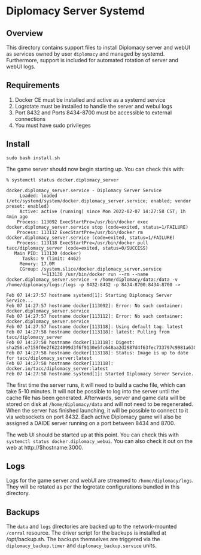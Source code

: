# Diplomacy Server Systemd

## Overview

This directory contains support files to install Diplomacy server and 
webUI as services owned by user `diplomacy` and managed by systemd. 
Furthermore, support is included for automated rotation of server and 
webUI logs.

## Requirements

1. Docker CE must be installed and active as a systemd service
2. Logrotate must be installed to handle the server and webui logs
3. Port 8432 and Ports 8434-8700 must be accessible to external connections
4. You must have sudo privileges

## Install

```shell
sudo bash install.sh
```

The game server should now begin starting up. You can check this with:

```shell
% systemctl status docker.diplomacy_server

docker.diplomacy_server.service - Diplomacy Server Service
     Loaded: loaded (/etc/systemd/system/docker.diplomacy_server.service; enabled; vendor preset: enabled)
     Active: active (running) since Mon 2022-02-07 14:27:58 CST; 1h 4min ago
    Process: 113092 ExecStartPre=/usr/bin/docker exec docker.diplomacy_server.service stop (code=exited, status=1/FAILURE)
    Process: 113112 ExecStartPre=/usr/bin/docker rm docker.diplomacy_server.service (code=exited, status=1/FAILURE)
    Process: 113118 ExecStartPre=/usr/bin/docker pull tacc/diplomacy_server (code=exited, status=0/SUCCESS)
   Main PID: 113130 (docker)
      Tasks: 9 (limit: 4462)
     Memory: 17.0M
     CGroup: /system.slice/docker.diplomacy_server.service
             └─113130 /usr/bin/docker run --rm --name docker.diplomacy_server.service -v /home/diplomacy/data:/data -v /home/diplomacy/logs:/logs -p 8432:8432 -p 8434-8700:8434-8700 ->

Feb 07 14:27:57 hostname systemd[1]: Starting Diplomacy Server Service...
Feb 07 14:27:57 hostname docker[113092]: Error: No such container: docker.diplomacy_server.service
Feb 07 14:27:57 hostname docker[113112]: Error: No such container: docker.diplomacy_server.service
Feb 07 14:27:57 hostname docker[113118]: Using default tag: latest
Feb 07 14:27:58 hostname docker[113118]: latest: Pulling from tacc/diplomacy_server
Feb 07 14:27:58 hostname docker[113118]: Digest: sha256:e7159f0e2f6224099d3f6f9130e5fc648aa2d2987d4f63fec733797c9981a630
Feb 07 14:27:58 hostname docker[113118]: Status: Image is up to date for tacc/diplomacy_server:latest
Feb 07 14:27:58 hostname docker[113118]: docker.io/tacc/diplomacy_server:latest
Feb 07 14:27:58 hostname systemd[1]: Started Diplomacy Server Service.
```

The first time the server runs, it will need to build a cache file, which can take 5-10 minutes. It will not be possible to log into the server until the cache file has been generated. Afterwards, server and game data will be stored on disk at `/home/diplomacy/data` and will not need to be regenerated. When the server has finished launching, it will be possible to connect to it via websockets on port 8432. Each active Diplomacy game will also be assigned a DAIDE server running on a port between 8434 and 8700. 

The web UI should be started up at this point. You can check this with `systemctl status docker.diplomacy_webui`. You can also check it out on the web at http://$hostname:3000. 

## Logs

Logs for the game server and webUI are streamed to `/home/diplomacy/logs`. They will be rotated as per the logrotate configurations bundled in this directory.

## Backups

The `data` and `logs` directories are backed up to the network-mounted `/corral` resource. The driver script for the backups is installed at /opt/backup.sh. The backups themselves are triggered via the `diplomacy_backup.timer` and `diplomacy_backup.service` units. 


